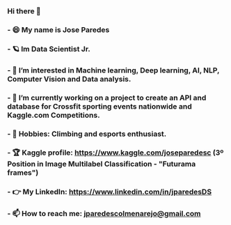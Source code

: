 ### Hi there 👋
### - 😄 My name is Jose Paredes 
### - 🪐 Im Data Scientist Jr.
### - 👀 I’m interested in Machine learning, Deep learning, AI, NLP, Computer Vision and Data analysis.
### - 🔭 I’m currently working on a project to create an API and database for Crossfit sporting events nationwide and Kaggle.com Competitions.
### - 💞 Hobbies: Climbing and esports enthusiast.
### - 🏆 Kaggle profile: https://www.kaggle.com/joseparedesc (3º Position in Image Multilabel Classification - "Futurama frames")
### - 👉 My LinkedIn: https://www.linkedin.com/in/jparedesDS
### - 📫 How to reach me: jparedescolmenarejo@gmail.com


<!--
**jparedesDS/jparedesDS** is a ✨ _special_ ✨ repository because its `README.md` (this file) appears on your GitHub profile.

Here are some ideas to get you started:

- 🔭 I’m currently working on ...
- 🌱 I’m currently learning DataSciencist
- 👯 I’m looking to collaborate on ...
- 🤔 I’m looking for help with ...
- 💬 Ask me about ...
- 📫 How to reach me: ...
- 😄 Pronouns: ...
- ⚡ Fun fact: ...
-->
